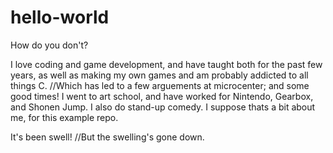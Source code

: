 # hello-world

How do you don't?

I love coding and game development, and have taught both for the past few years, as well as
making my own games and am probably addicted to all things C. //Which has led to a few arguements at microcenter;
and some good times! 
I went to art school, and have worked for Nintendo, Gearbox, and Shonen Jump. I also do stand-up comedy. 
I suppose thats a bit about me, for this example repo. 

It's been swell! 
//But the swelling's gone down.
